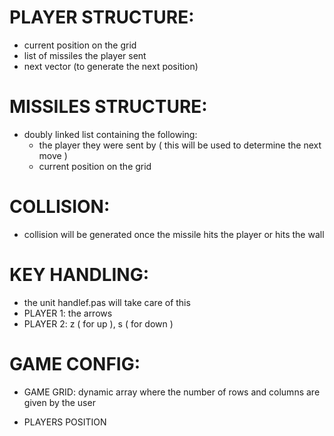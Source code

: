 # PLAYER STRUCTURE:
+ current position on the grid
+ list of missiles the player sent
+ next vector (to generate the next position)

# MISSILES STRUCTURE:
+ doubly linked list containing the following: 
    + the player they were sent by ( this will be used to determine the next move )
    + current position on the grid 

# COLLISION:
+ collision will be generated once the missile hits the player or hits the wall

# KEY HANDLING: 
+ the unit handlef.pas will take care of this
+ PLAYER 1: the arrows
+ PLAYER 2: z ( for up ), s ( for down )

# GAME CONFIG:
+ GAME GRID: dynamic array where the number of rows and columns are given by the user

+ PLAYERS POSITION



